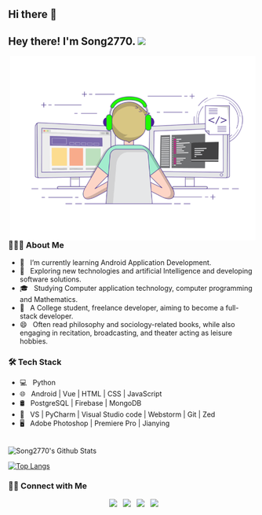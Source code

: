 ## Hi there 👋

<h2> Hey there! I'm Song2770. <img src="https://github.com/souvikguria98/souvikguria98/blob/master/Hi.gif" width="25"></h2>
<img align="right" alt="GIF" src="https://raw.githubusercontent.com/devSouvik/devSouvik/master/gif3.gif" width="500"/>

<h3> 👨🏻‍💻 About Me </h3>

- 🔭 &nbsp; I’m currently learning Android Application Development.
- 🤔 &nbsp; Exploring new technologies and artificial Intelligence and developing software solutions.
- 🎓 &nbsp; Studying Computer application technology, computer programming and Mathematics.
- 💼 &nbsp; A College student, freelance developer, aiming to become a full-stack developer.
- 😄 &nbsp; Often read philosophy and sociology-related books, while also engaging in recitation, broadcasting, and theater acting as leisure hobbies.  

<h3>🛠 Tech Stack</h3>

- 💻 &nbsp; Python 
- 🌐 &nbsp; Android | Vue | HTML | CSS | JavaScript
- 🛢 &nbsp; PostgreSQL | Firebase | MongoDB
- 🔧 &nbsp; VS | PyCharm | Visual Studio code | Webstorm | Git | Zed
- 🖥 &nbsp; Adobe Photoshop | Premiere Pro | Jianying

<br>

<img align="center" src="https://github-readme-stats.vercel.app/api?username=Song2770&include_all_commits=true&count_private=true&show_icons=true&line_height=20&title_color=00208b&icon_color=2234AE&text_color=D3D3D3&bg_color=0,008b41,0054c6" alt="Song2770's Github Stats">

</br>

[![Top Langs](https://github-readme-stats.vercel.app/api/top-langs/?username=Song2770&layout=compact&text_color=daf7dc&bg_color=151515)](https://github.com/devSouvik/github-readme-stats)


<h3> 🤝🏻 Connect with Me </h3>

<p align="center">
&nbsp; <a href="https://u.wechat.com/ED3rD4E80pUD51LGCMabj5I?s=2" target="_blank" rel="noopener noreferrer"><img src="https://img.icons8.com/external-those-icons-flat-those-icons/100/external-WeChat-Logo-social-media-those-icons-flat-those-icons.png" width="50" /></a>
&nbsp; <a href="http://www.coolapk.com/u/681642" target="_blank" rel="noopener noreferrer"><img src="https://static.coolapk.com/static/web/v8/images/coolapklogo.png" width="50" /></a>  
&nbsp; <a href="https://qm.qq.com/q/QsYVitC0so" target="_blank" rel="noopener noreferrer"><img src="https://img.icons8.com/external-tal-revivo-color-tal-revivo/100/external-tencent-qq-an-instant-messaging-software-service-and-web-portal-developed-logo-color-tal-revivo.png" width="60" /></a>
&nbsp; <a href="mailto:gadu.sky@hotmail.com" target="_blank" rel="noopener noreferrer"><img src="https://img.icons8.com/papercut/100/new-post.png"  width="50" /></a>
</p>
